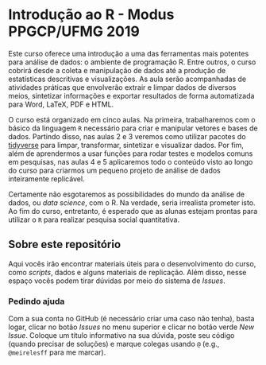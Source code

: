# Introdução ao R - Modus PPGCP/UFMG 2019

Este curso oferece uma introdução a uma das ferramentas mais potentes para análise de dados: o ambiente de programação R. Entre outros, o curso cobrirá desde a coleta e manipulação de dados até a produção de estatísticas descritivas e visualizações. As aula serão acompanhadas de atividades práticas que envolverão extrair e limpar dados de diversos meios, sintetizar informações e exportar resultados de forma automatizada para Word, LaTeX, PDF e HTML. 

O curso está organizado em cinco aulas. Na primeira, trabalharemos com o básico da linguagem `R` necessário para criar e manipular vetores e bases de dados. Partindo disso, nas aulas 2 e 3 veremos como utilizar pacotes do [tidyverse](https://www.tidyverse.org/) para limpar, transformar, sintetizar e visualizar dados. Por fim, além de aprendermos a usar funções para rodar testes e modelos comuns em pesquisas, nas aulas 4 e 5 aplicaremos todo o conteúdo visto ao longo do curso para criarmos um pequeno projeto de análise de dados inteiramente replicável. 

Certamente não esgotaremos as possibilidades do mundo da análise de dados, ou *data science*, com o R. Na verdade, seria irrealista prometer isto. Ao fim do curso, entretanto, é esperado que as alunas estejam prontas para utilizar o `R` para realizar pesquisa social quantitativa.


## Sobre este repositório

Aqui vocês irão encontrar materiais úteis para o desenvolvimento do curso, como *scripts*, dados e alguns materiais de replicação. Além disso, nesse espaço vocês podem tirar dúvidas por meio do sistema de *Issues*.

### Pedindo ajuda

Com a sua conta no GitHub (é necessário criar uma caso não tenha), basta logar, clicar no botão *Issues* no menu superior e clicar no botão verde *New Issue*. Coloque um título informativo na sua dúvida, poste seu código (quando precisar de soluções) e marque colegas usando `@` (e.g., `@meirelesff` para me marcar).
